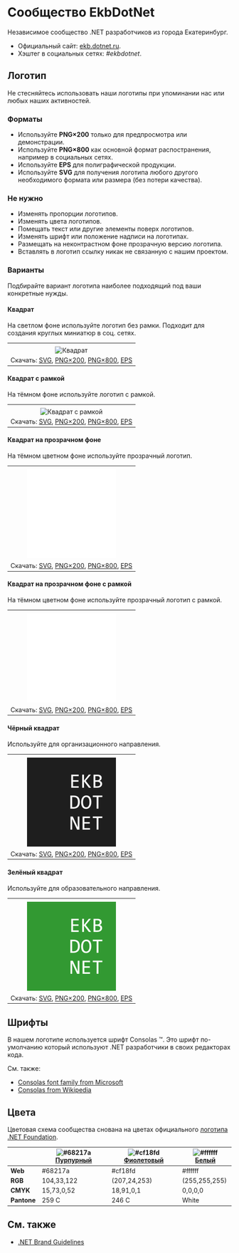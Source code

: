 ﻿# Сообщество EkbDotNet

Независимое сообщество .NET разработчиков из города Екатеринбург.

- Официальный сайт: [ekb.dotnet.ru](https://ekb.dotnet.ru/).
- Хэштег в социальных сетях: _#ekbdotnet_.

## Логотип

Не стесняйтесь использовать наши логотипы при упоминании нас или любых наших активностей.

### Форматы

- Используйте **PNG×200** только для предпросмотра или демонстрации.
- Используйте **PNG×800** как основной формат распостранения, например в социальных сетях.
- Используйте **EPS** для полиграфической продукции.
- Используйте **SVG** для получения логотипа любого другого необходимого формата или размера (без потери качества).

### Не нужно

- Изменять пропорции логотипов.
- Изменять цвета логотипов.
- Помещать текст или другие элементы поверх логотипов.
- Изменять шрифт или положение надписи на логотипах.
- Размещать на неконтрастном фоне прозрачную версию логотипа.
- Вставлять в логотип ссылку никак не связанную с нашим проектом.

### Варианты

Подбирайте вариант логотипа наиболее подходящий под ваши конкретные нужды.

#### Квадрат

На светлом фоне используйте логотип без рамки. Подходит для создания круглых миниатюр в соц. сетях.

|       |
| :---: |
|       |
| ![Квадрат](ekbdotnet-logo-squared-200.png) |
| Скачать: [SVG](https://raw.githubusercontent.com/DotNetRu/BrandBook/master/Logo/Ekb/ekbdotnet-logo-squared.svg), [PNG×200](https://raw.githubusercontent.com/DotNetRu/BrandBook/master/Logo/Ekb/ekbdotnet-logo-squared-200.png), [PNG×800](https://raw.githubusercontent.com/DotNetRu/BrandBook/master/Logo/Ekb/ekbdotnet-logo-squared-800.png), [EPS](https://raw.githubusercontent.com/DotNetRu/BrandBook/master/Logo/Ekb/ekbdotnet-logo-squared.eps) |

#### Квадрат с рамкой

На тёмном фоне используйте логотип с рамкой.

|       |
| :---: |
|       |
| ![Квадрат с рамкой](ekbdotnet-logo-squared-bordered-200.png) |
| Скачать: [SVG](https://raw.githubusercontent.com/DotNetRu/BrandBook/master/Logo/Ekb/ekbdotnet-logo-squared-bordered.svg), [PNG×200](https://raw.githubusercontent.com/DotNetRu/BrandBook/master/Logo/Ekb/ekbdotnet-logo-squared-bordered-200.png), [PNG×800](https://raw.githubusercontent.com/DotNetRu/BrandBook/master/Logo/Ekb/ekbdotnet-logo-squared-bordered-800.png), [EPS](https://raw.githubusercontent.com/DotNetRu/BrandBook/master/Logo/Ekb/ekbdotnet-logo-squared-bordered.eps) |

#### Квадрат на прозрачном фоне

На тёмном цветном фоне используйте прозрачный логотип.

|       |
| :---: |
|       |
| ![Квадрат на прозрачном фоне](ekbdotnet-logo-squared-white-200.png) |
| Скачать: [SVG](https://raw.githubusercontent.com/DotNetRu/BrandBook/master/Logo/Ekb/ekbdotnet-logo-squared-white.svg), [PNG×200](https://raw.githubusercontent.com/DotNetRu/BrandBook/master/Logo/Ekb/ekbdotnet-logo-squared-white-200.png), [PNG×800](https://raw.githubusercontent.com/DotNetRu/BrandBook/master/Logo/Ekb/ekbdotnet-logo-squared-white-800.png), [EPS](https://raw.githubusercontent.com/DotNetRu/BrandBook/master/Logo/Ekb/ekbdotnet-logo-squared-white.eps) |

#### Квадрат на прозрачном фоне с рамкой

На тёмном цветном фоне используйте прозрачный логотип с рамкой.

|       |
| :---: |
|       |
| ![Квадрат на прозрачном фоне с рамкой](ekbdotnet-logo-squared-white-bordered-200.png) |
| Скачать: [SVG](https://raw.githubusercontent.com/DotNetRu/BrandBook/master/Logo/Ekb/ekbdotnet-logo-squared-white-bordered.svg), [PNG×200](https://raw.githubusercontent.com/DotNetRu/BrandBook/master/Logo/Ekb/ekbdotnet-logo-squared-white-bordered-200.png), [PNG×800](https://raw.githubusercontent.com/DotNetRu/BrandBook/master/Logo/Ekb/ekbdotnet-logo-squared-white-bordered-800.png), [EPS](https://raw.githubusercontent.com/DotNetRu/BrandBook/master/Logo/Ekb/ekbdotnet-logo-squared-white-bordered.eps) |

#### Чёрный квадрат

Используйте для организационного направления.

|       |
| :---: |
|       |
| ![Чёрный квадрат](ekbdotnet-logo-squared-black-200.png) |
| Скачать: [SVG](https://raw.githubusercontent.com/DotNetRu/BrandBook/master/Logo/Ekb/ekbdotnet-logo-squared-black.svg), [PNG×200](https://raw.githubusercontent.com/DotNetRu/BrandBook/master/Logo/Ekb/ekbdotnet-logo-squared-black-200.png), [PNG×800](https://raw.githubusercontent.com/DotNetRu/BrandBook/master/Logo/Ekb/ekbdotnet-logo-squared-black-800.png), [EPS](https://raw.githubusercontent.com/DotNetRu/BrandBook/master/Logo/Ekb/ekbdotnet-logo-squared-black.eps) |

#### Зелёный квадрат

Используйте для образовательного направления.

|       |
| :---: |
|       |
| ![Зелёный квадрат](ekbdotnet-logo-squared-green-200.png) |
| Скачать: [SVG](https://raw.githubusercontent.com/DotNetRu/BrandBook/master/Logo/Ekb/ekbdotnet-logo-squared-green.svg), [PNG×200](https://raw.githubusercontent.com/DotNetRu/BrandBook/master/Logo/Ekb/ekbdotnet-logo-squared-green-200.png), [PNG×800](https://raw.githubusercontent.com/DotNetRu/BrandBook/master/Logo/Ekb/ekbdotnet-logo-squared-green-800.png), [EPS](https://raw.githubusercontent.com/DotNetRu/BrandBook/master/Logo/Ekb/ekbdotnet-logo-squared-green.eps) |

## Шрифты

В нашем логотипе используется шрифт Consolas ™. Это шрифт по-умолчанию который используют .NET разработчики в своих редакторах кода.

См. также:

- [Consolas font family from Microsoft](https://docs.microsoft.com/en-us/typography/font-list/consolas)
- [Consolas from Wikipedia](https://en.wikipedia.org/wiki/Consolas)

## Цвета

Цветовая схема сообщества снована на цветах официального [логотипа .NET Foundation](https://github.com/dotnet/swag/tree/master/logo).

|             | ![#68217a](https://placehold.it/15/68217a/ffffff?text=+) [Пурпурный](https://www.color-hex.com/color/68217a) | ![#cf18fd](https://placehold.it/15/cf18fd/ffffff?text=+) [Фиолетовый](https://www.color-hex.com/color/cf18fd) | ![#ffffff](https://placehold.it/15/ffffff/ffffff?text=+) [Белый](https://www.color-hex.com/color/ffffff) |
| ----------- | ---------- | ------------ | ------------- |
| **Web**     | #68217a    | #cf18fd      | #ffffff       |
| **RGB**     | 104,33,122 | (207,24,253) | (255,255,255) |
| **CMYK**    | 15,73,0,52 | 18,91,0,1    | 0,0,0,0       |
| **Pantone** | 259 C      | 246 C        | White         |

## См. также

- [.NET Brand Guidelines](https://github.com/dotnet/brand)

